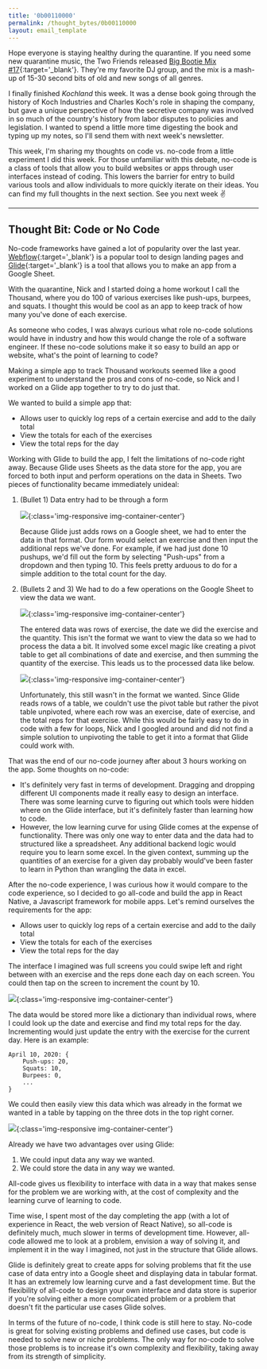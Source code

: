 ```yaml
---
title: '0b00110000'
permalink: /thought_bytes/0b00110000
layout: email_template
---
```

Hope everyone is staying healthy during the quarantine. If you need some new quarantine music, the Two Friends released [Big Bootie Mix #17](https://soundcloud.com/bigbootiemix/bb17){:target='_blank'}. They're my favorite DJ group, and the mix is a mash-up of 15-30 second bits of old and new songs of all genres.

I finally finished *Kochland* this week. It was a dense book going through the history of Koch Industries and Charles Koch's role in shaping the company, but gave a unique perspective of how the secretive company was involved in so much of the country's history from labor disputes to policies and legislation. I wanted to spend a little more time digesting the book and typing up my notes, so I'll send them with next week's newsletter.

This week, I'm sharing my thoughts on code vs. no-code from a little experiment I did this week. For those unfamiliar with this debate, no-code is a class of tools that allow you to build websites or apps through user interfaces instead of coding. This lowers the barrier for entry to build various tools and allow individuals to more quickly iterate on their ideas. You can find my full thoughts in the next section. See you next week ✌️

<hr class='after-post-hr'/>

## Thought Bit: Code or No Code

No-code frameworks have gained a lot of popularity over the last year. [Webflow](https://webflow.com){:target='_blank'} is a popular tool to design landing pages and [Glide](https://www.glideapps.com){:target='_blank'} is a tool that allows you to make an app from a Google Sheet.

With the quarantine, Nick and I started doing a home workout I call the Thousand, where you do 100 of various exercises like push-ups, burpees, and squats. I thought this would be cool as an app to keep track of how many you've done of each exercise.

As someone who codes, I was always curious what role no-code solutions would have in industry and how this would change the role of a software engineer. If these no-code solutions make it so easy to build an app or website, what's the point of learning to code?

Making a simple app to track Thousand workouts seemed like a good experiment to understand the pros and cons of no-code, so Nick and I worked on a Glide app together to try to do just that.

We wanted to build a simple app that:
* Allows user to quickly log reps of a certain exercise and add to the daily total
* View the totals for each of the exercises
* View the total reps for the day

Working with Glide to build the app, I felt the limitations of no-code right away. Because Glide uses Sheets as the data store for the app, you are forced to both input and perform operations on the data in Sheets. Two pieces of functionality became immediately unideal:
1. (Bullet 1) Data entry had to be through a form

    ![](https://kevinarifin.com/images/thought_bytes/48/glide-data-entry.png){:class='img-responsive img-container-center'}

    Because Glide just adds rows on a Google sheet, we had to enter the data in that format. Our form would select an exercise and then input the additional reps we've done. For example, if we had just done 10 pushups, we'd fill out the form by selecting "Push-ups" from a dropdown and then typing 10. This feels pretty arduous to do for a simple addition to the total count for the day.

2. (Bullets 2 and 3) We had to do a few operations on the Google Sheet to view the data we want.

    ![](https://kevinarifin.com/images/thought_bytes/48/glide-data-raw.png){:class='img-responsive img-container-center'}

    The entered data was rows of exercise, the date we did the exercise and the quantity. This isn't the format we want to view the data so we had to process the data a bit. It involved some excel magic like creating a pivot table to get all combinations of date and exercise, and then summing the quantity of the exercise. This leads us to the processed data like below.

    ![](https://kevinarifin.com/images/thought_bytes/48/glide-data-processed.png){:class='img-responsive img-container-center'}

    Unfortunately, this still wasn't in the format we wanted. Since Glide reads rows of a table, we couldn't use the pivot table but rather the pivot table unpivoted, where each row was an exercise, date of exercise, and the total reps for that exercise. While this would be fairly easy to do in code with a few for loops, Nick and I googled around and did not find a simple solution to unpivoting the table to get it into a format that Glide could work with.

That was the end of our no-code journey after about 3 hours working on the app. Some thoughts on no-code:
* It's definitely very fast in terms of development. Dragging and dropping different UI components made it really easy to design an interface. There was some learning curve to figuring out which tools were hidden where on the Glide interface, but it's definitely faster than learning how to code.
* However, the low learning curve for using Glide comes at the expense of functionality. There was only one way to enter data and the data had to structured like a spreadsheet. Any additional backend logic would require you to learn some excel. In the given context, summing up the quantities of an exercise for a given day probably would've been faster to learn in Python than wrangling the data in excel.

After the no-code experience, I was curious how it would compare to the code experience, so I decided to go all-code and build the app in React Native, a Javascript framework for mobile apps. Let's remind ourselves the requirements for the app:
* Allows user to quickly log reps of a certain exercise and add to the daily total
* View the totals for each of the exercises
* View the total reps for the day

The interface I imagined was full screens you could swipe left and right between with an exercise and the reps done each day on each screen. You could then tap on the screen to increment the count by 10.

![](https://kevinarifin.com/images/thought_bytes/48/thousand-home.png){:class='img-responsive img-container-center'}

The data would be stored more like a dictionary than individual rows, where I could look up the date and exercise and find my total reps for the day. Incrementing would just update the entry with the exercise for the current day. Here is an example:
```
April 10, 2020: {
    Push-ups: 20,
    Squats: 10,
    Burpees: 0,
    ...
}
```
We could then easily view this data which was already in the format we wanted in a table by tapping on the three dots in the top right corner.

![](https://kevinarifin.com/images/thought_bytes/48/thousand-summary.png){:class='img-responsive img-container-center'}

Already we have two advantages over using Glide:
1. We could input data any way we wanted.
2. We could store the data in any way we wanted.

All-code gives us flexibility to interface with data in a way that makes sense for the problem we are working with, at the cost of complexity and the learning curve of learning to code.

Time wise, I spent most of the day completing the app (with a lot of experience in React, the web version of React Native), so all-code is definitely much, much slower in terms of development time. However, all-code allowed me to look at a problem, envision a way of solving it, and implement it in the way I imagined, not just in the structure that Glide allows.

Glide is definitely great to create apps for solving problems that fit the use case of data entry into a Google sheet and displaying data in tabular format. It has an extremely low learning curve and a fast development time. But the flexibility of all-code to design your own interface and data store is superior if you're solving either a more complicated problem or a problem that doesn't fit the particular use cases Glide solves.

In terms of the future of no-code, I think code is still here to stay. No-code is great for solving existing problems and defined use cases, but code is needed to solve new or niche problems. The only way for no-code to solve those problems is to increase it's own complexity and flexibility, taking away from its strength of simplicity.